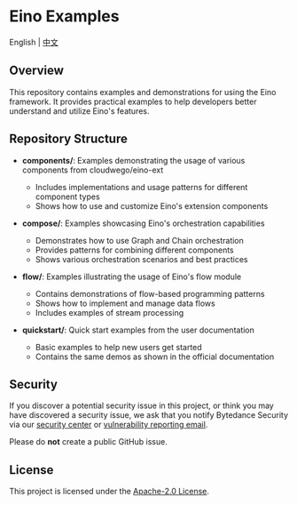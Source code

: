 # Eino Examples

English | [中文](README.zh_CN.md)

## Overview

This repository contains examples and demonstrations for using the Eino framework. It provides practical examples to help developers better understand and utilize Eino's features.

## Repository Structure

- **components/**: Examples demonstrating the usage of various components from cloudwego/eino-ext
  - Includes implementations and usage patterns for different component types
  - Shows how to use and customize Eino's extension components

- **compose/**: Examples showcasing Eino's orchestration capabilities
  - Demonstrates how to use Graph and Chain orchestration
  - Provides patterns for combining different components
  - Shows various orchestration scenarios and best practices

- **flow/**: Examples illustrating the usage of Eino's flow module
  - Contains demonstrations of flow-based programming patterns
  - Shows how to implement and manage data flows
  - Includes examples of stream processing

- **quickstart/**: Quick start examples from the user documentation
  - Basic examples to help new users get started
  - Contains the same demos as shown in the official documentation

## Security

If you discover a potential security issue in this project, or think you may
have discovered a security issue, we ask that you notify Bytedance Security via
our [security center](https://security.bytedance.com/src) or [vulnerability reporting email](sec@bytedance.com).

Please do **not** create a public GitHub issue.

## License

This project is licensed under the [Apache-2.0 License](LICENSE.txt).